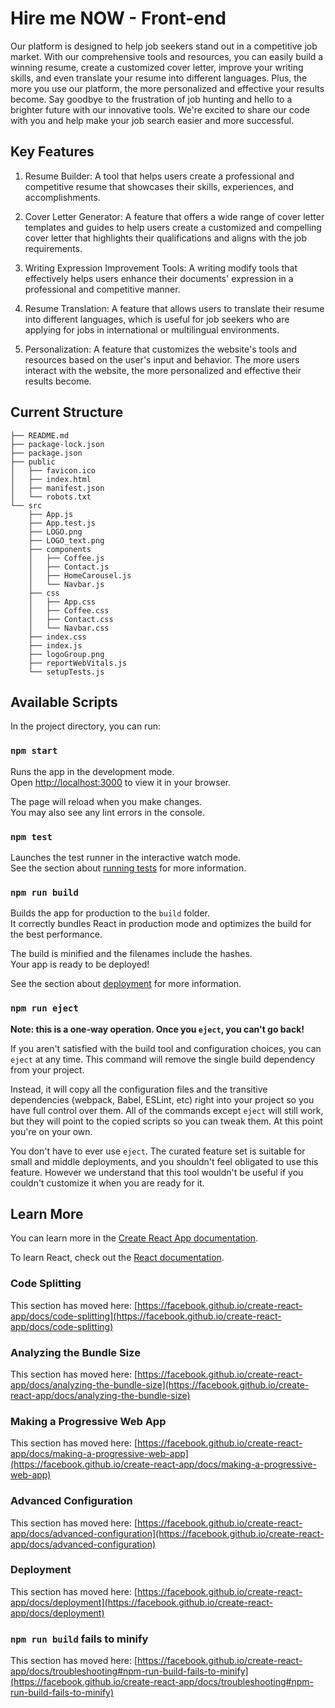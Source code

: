 # Hire me NOW - Front-end

Our platform is designed to help job seekers stand out in a competitive job market. With our comprehensive tools and resources, you can easily build a winning resume, create a customized cover letter, improve your writing skills, and even translate your resume into different languages. Plus, the more you use our platform, the more personalized and effective your results become. Say goodbye to the frustration of job hunting and hello to a brighter future with our innovative tools. We're excited to share our code with you and help make your job search easier and more successful.
  
## Key Features

1. Resume Builder: A tool that helps users create a professional and competitive resume that showcases their skills, experiences, and accomplishments.

2. Cover Letter Generator: A feature that offers a wide range of cover letter templates and guides to help users create a customized and compelling cover letter that highlights their qualifications and aligns with the job requirements.

3. Writing Expression Improvement Tools: A writing modify tools that effectively helps users enhance their documents' expression in a professional and competitive manner.

4. Resume Translation: A feature that allows users to translate their resume into different languages, which is useful for job seekers who are applying for jobs in international or multilingual environments.

5. Personalization: A feature that customizes the website's tools and resources based on the user's input and behavior. The more users interact with the website, the more personalized and effective their results become.

## Current Structure
```
├── README.md
├── package-lock.json
├── package.json
├── public
│   ├── favicon.ico
│   ├── index.html
│   ├── manifest.json
│   └── robots.txt
└── src
    ├── App.js
    ├── App.test.js
    ├── LOGO.png
    ├── LOGO_text.png
    ├── components
    │   ├── Coffee.js
    │   ├── Contact.js
    │   ├── HomeCarousel.js
    │   └── Navbar.js
    ├── css
    │   ├── App.css
    │   ├── Coffee.css
    │   ├── Contact.css
    │   └── Navbar.css
    ├── index.css
    ├── index.js
    ├── logoGroup.png
    ├── reportWebVitals.js
    └── setupTests.js

```


## Available Scripts

In the project directory, you can run:

### `npm start`

Runs the app in the development mode.\
Open [http://localhost:3000](http://localhost:3000) to view it in your browser.

The page will reload when you make changes.\
You may also see any lint errors in the console.

### `npm test`

Launches the test runner in the interactive watch mode.\
See the section about [running tests](https://facebook.github.io/create-react-app/docs/running-tests) for more information.

### `npm run build`

Builds the app for production to the `build` folder.\
It correctly bundles React in production mode and optimizes the build for the best performance.

The build is minified and the filenames include the hashes.\
Your app is ready to be deployed!

See the section about [deployment](https://facebook.github.io/create-react-app/docs/deployment) for more information.

### `npm run eject`

**Note: this is a one-way operation. Once you `eject`, you can't go back!**

If you aren't satisfied with the build tool and configuration choices, you can `eject` at any time. This command will remove the single build dependency from your project.

Instead, it will copy all the configuration files and the transitive dependencies (webpack, Babel, ESLint, etc) right into your project so you have full control over them. All of the commands except `eject` will still work, but they will point to the copied scripts so you can tweak them. At this point you're on your own.

You don't have to ever use `eject`. The curated feature set is suitable for small and middle deployments, and you shouldn't feel obligated to use this feature. However we understand that this tool wouldn't be useful if you couldn't customize it when you are ready for it.

## Learn More

You can learn more in the [Create React App documentation](https://facebook.github.io/create-react-app/docs/getting-started).

To learn React, check out the [React documentation](https://reactjs.org/).

### Code Splitting

This section has moved here: [https://facebook.github.io/create-react-app/docs/code-splitting](https://facebook.github.io/create-react-app/docs/code-splitting)

### Analyzing the Bundle Size

This section has moved here: [https://facebook.github.io/create-react-app/docs/analyzing-the-bundle-size](https://facebook.github.io/create-react-app/docs/analyzing-the-bundle-size)

### Making a Progressive Web App

This section has moved here: [https://facebook.github.io/create-react-app/docs/making-a-progressive-web-app](https://facebook.github.io/create-react-app/docs/making-a-progressive-web-app)

### Advanced Configuration

This section has moved here: [https://facebook.github.io/create-react-app/docs/advanced-configuration](https://facebook.github.io/create-react-app/docs/advanced-configuration)

### Deployment

This section has moved here: [https://facebook.github.io/create-react-app/docs/deployment](https://facebook.github.io/create-react-app/docs/deployment)

### `npm run build` fails to minify

This section has moved here: [https://facebook.github.io/create-react-app/docs/troubleshooting#npm-run-build-fails-to-minify](https://facebook.github.io/create-react-app/docs/troubleshooting#npm-run-build-fails-to-minify)
